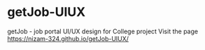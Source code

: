 # getJob-UIUX
getJob - job portal 
UI/UX design for College project 
Visit the page
https://nizam-324.github.io/getJob-UIUX/